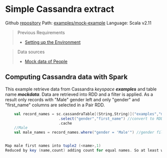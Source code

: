 # Simple Cassandra extract

Github [repository](https://github.com/jasset75/spark-cassandra-notes)
Path: [examples/mock-example](../../examples/mock-example/)
Language: Scala v2.11

> Previous Requirements 
> * [Setting up the Environment](../Environment.md)

> Data sources
> * [Mock data of People](../PyUpload/mock_data_imp.md)

## Computing Cassandra data with Spark

This example retrieve data from Cassandra *keyspace* _**examples**_ and table name _**mockdata**_. Data are retrieved into RDD and a filter is applied. As a result only records with "Male" gender left and only "gender" and "first_name" columns are selected in a Pair RDD.

```scala
    val record_names = sc.cassandraTable[(String,String)]("examples","mock_data")
                        .select("gender","first_name") //convert to RDD pair with gender and first_name columns              
                        .cache
    //Male
    val male_names = record_names.where("gender = 'Male'") //gender filtering 


Map male first names into tuple2 (<name>,1)
Reduced by key (name,count) adding count for equal names. So at least we have a Seq with male names grouping and dataset count 
